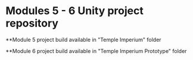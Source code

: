# Modules 5 - 6 Unity project repository

**Module 5 project build available in "Temple Imperium" folder

**Module 6 project build available in "Temple Imperium Prototype" folder



